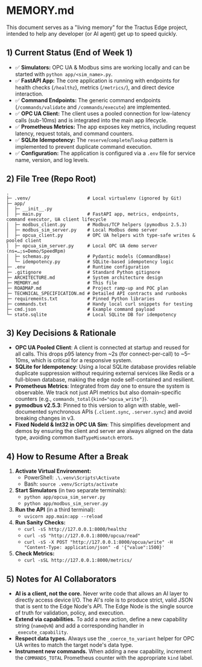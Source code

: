 # MEMORY.md

This document serves as a "living memory" for the Tractus Edge project, intended to help any developer (or AI agent) get up to speed quickly.

## 1) Current Status (End of Week 1)

*   ✅ **Simulators:** OPC UA & Modbus sims are working locally and can be started with `python app/<sim_name>.py`.
*   ✅ **FastAPI App:** The core application is running with endpoints for health checks (`/healthz`), metrics (`/metrics/`), and direct device interaction.
*   ✅ **Command Endpoints:** The generic command endpoints (`/commands/validate` and `/commands/execute`) are implemented.
*   ✅ **OPC UA Client:** The client uses a pooled connection for low-latency calls (sub-10ms) and is integrated into the main app lifecycle.
*   ✅ **Prometheus Metrics:** The app exposes key metrics, including request latency, request totals, and command counters.
*   ✅ **SQLite Idempotency:** The `reserve`/`complete`/`lookup` pattern is implemented to prevent duplicate command execution.
*   ✅ **Configuration:** The application is configured via a `.env` file for service name, version, and log levels.

## 2) File Tree (Repo Root)

```
.
├─ .venv/                     # Local virtualenv (ignored by Git)
├─ app/
│  ├─ __init__.py
│  ├─ main.py                 # FastAPI app, metrics, endpoints, command executor, UA client lifecycle
│  ├─ modbus_client.py        # Modbus/TCP helpers (pymodbus 2.5.3)
│  ├─ modbus_sim_server.py    # Local Modbus demo server
│  ├─ opcua_client.py         # OPC UA helpers with type-safe writes & pooled client
│  ├─ opcua_sim_server.py     # Local OPC UA demo server (ns=…;s=Demo/SpeedRpm)
│  ├─ schemas.py              # Pydantic models (CommandBase)
│  └─ idempotency.py          # SQLite-based idempotency logic
├─ .env                       # Runtime configuration
├─ .gitignore                 # Standard Python gitignore
├─ ARCHITECTURE.md            # System architecture design
├─ MEMORY.md                  # This file
├─ ROADMAP.md                 # Project ramp-up and POC plan
├─ TECHNICAL_SPECIFICATION.md # Detailed API contracts and runbooks
├─ requirements.txt           # Pinned Python libraries
├─ commands.txt               # Handy local curl snippets for testing
├─ cmd.json                   # Example command payload
└─ state.sqlite               # Local SQLite DB for idempotency
```

## 3) Key Decisions & Rationale

*   **OPC UA Pooled Client**: A client is connected at startup and reused for all calls. This drops p95 latency from ~2s (for connect-per-call) to ~5–10ms, which is critical for a responsive system.
*   **SQLite for Idempotency**: Using a local SQLite database provides reliable duplicate suppression without requiring external services like Redis or a full-blown database, making the edge node self-contained and resilient.
*   **Prometheus Metrics**: Integrated from day one to ensure the system is observable. We track not just API metrics but also domain-specific counters (e.g., `commands_total{kind="opcua_write"}`).
*   **pymodbus v2.5.3**: Pinned to this version to align with stable, well-documented synchronous APIs (`.client.sync`, `.server.sync`) and avoid breaking changes in v3.
*   **Fixed NodeId & Int32 in OPC UA Sim**: This simplifies development and demos by ensuring the client and server are always aligned on the data type, avoiding common `BadTypeMismatch` errors.

## 4) How to Resume After a Break

1.  **Activate Virtual Environment:**
    *   PowerShell: `.\.venv\Scripts\Activate`
    *   Bash: `source .venv/Scripts/activate`
2.  **Start Simulators** (in two separate terminals):
    *   `python app/opcua_sim_server.py`
    *   `python app/modbus_sim_server.py`
3.  **Run the API** (in a third terminal):
    *   `uvicorn app.main:app --reload`
4.  **Run Sanity Checks:**
    *   `curl -sS http://127.0.0.1:8000/healthz`
    *   `curl -sS "http://127.0.0.1:8000/opcua/read"`
    *   `curl -sS -X POST "http://127.0.0.1:8000/opcua/write" -H "Content-Type: application/json" -d '{"value":1500}'`
5.  **Check Metrics:**
    *   `curl -sSL http://127.0.0.1:8000/metrics/`

## 5) Notes for AI Collaborators

*   **AI is a client, not the core.** Never write code that allows an AI layer to directly access device I/O. The AI's role is to produce strict, valid JSON that is sent to the Edge Node's API. The Edge Node is the single source of truth for validation, policy, and execution.
*   **Extend via capabilities.** To add a new action, define a new capability string (`name@vN`) and add a corresponding handler in `_execute_capability`.
*   **Respect data types.** Always use the `_coerce_to_variant` helper for OPC UA writes to match the target node's data type.
*   **Instrument new commands.** When adding a new capability, increment the `COMMANDS_TOTAL` Prometheus counter with the appropriate `kind` label.
